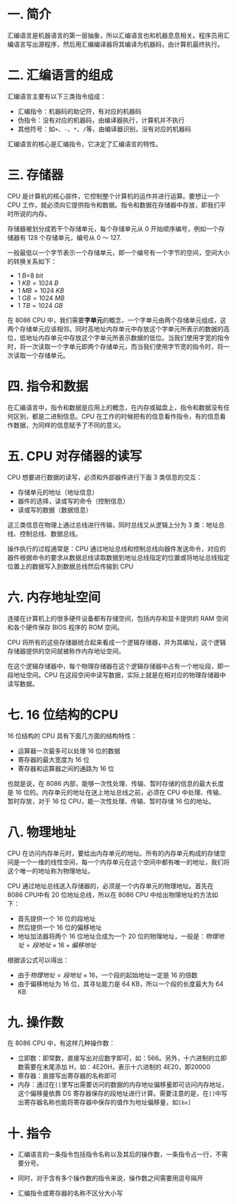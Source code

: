 # 一. 简介

汇编语言是机器语言的第一层抽象，所以汇编语言也和机器息息相关。程序员用汇编语言写出源程序，然后用汇编编译器将其编译为机器码，由计算机最终执行。



# 二. 汇编语言的组成

汇编语言主要有以下三类指令组成：

- 汇编指令：机器码的助记符，有对应的机器码
- 伪指令：没有对应的机器码，由编译器执行，计算机并不执行
- 其他符号：如`+`、`-`、`*`、`/`等，由编译器识别，没有对应的机器码

汇编语言的核心是汇编指令，它决定了汇编语言的特性。



# 三. 存储器

CPU 是计算机的核心部件，它控制整个计算机的运作并进行运算。要想让一个 CPU 工作，就必须向它提供指令和数据。指令和数据在存储器中存放，即我们平时所说的内存。

存储器被划分成若干个存储单元，每个存储单元从 0 开始顺序编号，例如一个存储器有 128 个存储单元，编号从 0 ～ 127.

一般最低以一个字节表示一个存储单元，即一个编号有一个字节的空间，空间大小的转换关系如下：

- $1\ B$=$8\ bit$
- $1\ KB=1024\ B$
- $1\ MB=1024\ KB$
- $1\ GB=1024\ MB$
- $1\ TB=1024\ GB$

在 8086 CPU 中，我们需要**字单元**的概念，一个字单元由两个存储单元组成，这两个存储单元应该相邻。同时高地址内存单元中存放这个字单元所表示的数据的高位，低地址内存单元中存放这个字单元所表示数据的低位。当我们使用字宽的指令时，将一次读取一个字单元即两个存储单元，而当我们使用字节宽的指令时，将一次读取一个存储单元。



# 四. 指令和数据

在汇编语言中，指令和数据是应用上的概念，在内存或磁盘上，指令和数据没有任何区别，都是二进制信息。CPU 在工作的时候把有的信息看作指令，有的信息看作数据，为同样的信息赋予了不同的意义。



# 五. CPU 对存储器的读写

CPU 想要进行数据的读写，必须和外部器件进行下面 3 类信息的交互：

- 存储单元的地址（地址信息）
- 器件的选择，读或写的命令（控制信息）
- 读或写的数据（数据信息）

这三类信息在物理上通过总线进行传输，同时总线又从逻辑上分为 3 类：地址总线、控制总线、数据总线。

操作执行的过程通常是：CPU 通过地址总线和控制总线向器件发送命令，对应的器件根据命令的要求从数据总线读取数据到地址总线指定的位置或将地址总线指定位置上的数据写入到数据总线然后传输到 CPU



# 六. 内存地址空间

连接在计算机上的很多硬件设备都有存储空间，包括内存和显卡提供的 RAM 空间和各个硬件保存 BIOS 程序的 ROM 空间。

CPU 将所有的这些存储器统合起来看成一个逻辑存储器，并为其编址，这个逻辑存储器提供的空间就被称作内存地址空间。

在这个逻辑存储器中，每个物理存储器在这个逻辑存储器中占有一个地址段，即一段地址空间。CPU 在这段空间中读写数据，实际上就是在相对应的物理存储器中读写数据。



# 七. 16 位结构的CPU

16 位结构的 CPU 具有下面几方面的结构特性：

- 运算器一次最多可以处理 16 位的数据
- 寄存器的最大宽度为 16 位
- 寄存器和运算器之间的通路为 16 位

也就是说，在 8086 内部，能够一次性处理、传输、暂时存储的信息的最大长度是 16 位的。内存单元的地址在送上地址总线之前，必须在 CPU 中处理、传输、暂时存放，对于 16 位 CPU，能一次性处理、传输、暂时存储 16 位的地址。



# 八. 物理地址

CPU 在访问内存单元时，要给出内存单元的地址。所有的内存单元构成的存储空间是一个一维的线性空间，每一个内存单元在这个空间中都有唯一的地址，我们将这个唯一的地址称为物理地址。

CPU 通过地址总线送入存储器的，必须是一个内存单元的物理地址。首先在 8086 CPU中有 20 位地址总线，所以在 8086 CPU 中给出物理地址的方法如下：

- 首先提供一个 16 位的段地址
- 然后提供一个 16 位的偏移地址
- 地址加法器将两个 16 位地址合成为一个 20 位的物理地址，一般是：$物理地址=段地址\times 16+偏移地址$

根据该公式可以得出：

- 由于$物理地址=段地址\times 16$，一个段的起始地址一定是 16 的倍数
- 由于偏移地址为 16 位，其寻址能力是 64 KB，所以一个段的长度最大为 64 KB



# 九. 操作数

在 8086 CPU 中，有这样几种操作数：

- 立即数：即常数，直接写出对应数字即可，如：566。另外，十六进制的立即数需要在末尾添加 H，如：4E20H，表示十六进制的 4E20，即20000
- 寄存器：直接写出寄存器的名称即可
- 内存：通过在`[]`里写出需要访问的数据的内存地址偏移量即可访问内存地址，这个偏移量依靠 DS 寄存器保存的段地址进行计算。需要注意的是，在`[]`中写出寄存器名称也能将寄存器中保存的值作为地址偏移量，如`[bx]`



# 十. 指令

- 汇编语言的一条指令包括指令名称以及其后的操作数，一条指令占一行，不需要分号。

- 同时，对于含有多个操作数的指令来说，操作数之间需要用逗号隔开
- 汇编指令或寄存器的名称不区分大小写